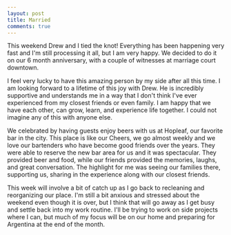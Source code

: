 ```yaml
---
layout: post
title: Married
comments: true
---
```


  This weekend Drew and I tied the knot! Everything has been happening very fast and I'm still processing it all, but I am very happy.  We decided to do it on our 6 month anniversary, with a couple of witnesses at marriage court downtown.
  
  I feel very lucky to have this amazing person by my side after all this time.  I am looking forward to a lifetime of this joy with Drew. He is incredibly supportive and understands me in a way that I don't think I've ever experienced from my closest friends or even family.  I am happy that we have each other, can grow, learn, and experience life together.  I could not imagine any of this with anyone else.
  
  We celebrated by having guests enjoy beers with us at Hopleaf, our favorite bar in the city.  This place is like our Cheers, we go almost weekly and we love our bartenders who have become good friends over the years.  They were able to reserve the new bar area for us and it was spectacular.  They provided beer and food, while our friends provided the memories, laughs, and great conversation.  The highlight for me was seeing our families there, supporting us, sharing in the experience along with our closest friends.
  
  This week will involve a bit of catch up as I go back to recleaning and reorganizing our place.  I'm still a bit anxious and stressed about the weekend even though it is over, but I think that will go away as I get busy and settle back into my work routine. I'll be trying to work on side projects where I can, but much of my focus will be on our home and preparing for Argentina at the end of the month.
